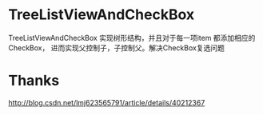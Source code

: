 # TreeListViewAndCheckBox
TreeListViewAndCheckBox 实现树形结构，并且对于每一项item 都添加相应的 CheckBox， 进而实现父控制子，子控制父。解决CheckBox复选问题

# Thanks
http://blog.csdn.net/lmj623565791/article/details/40212367
